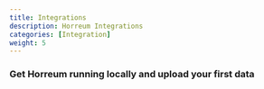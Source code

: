 ```yaml
---
title: Integrations
description: Horreum Integrations
categories: [Integration]
weight: 5
---
```


### Get Horreum running locally and upload your first data

